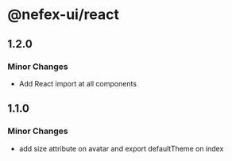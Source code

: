 # @nefex-ui/react

## 1.2.0

### Minor Changes

- Add React import at all components

## 1.1.0

### Minor Changes

- add size attribute on avatar and export defaultTheme on index
